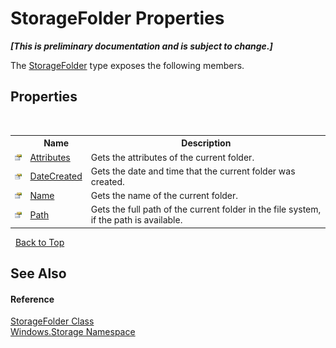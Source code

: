 # StorageFolder Properties
 _**\[This is preliminary documentation and is subject to change.\]**_

The <a href="T_Windows_Storage_StorageFolder">StorageFolder</a> type exposes the following members.


## Properties
&nbsp;<table><tr><th></th><th>Name</th><th>Description</th></tr><tr><td>![Public property](media/pubproperty.gif "Public property")</td><td><a href="P_Windows_Storage_StorageFolder_Attributes">Attributes</a></td><td>
Gets the attributes of the current folder.</td></tr><tr><td>![Public property](media/pubproperty.gif "Public property")</td><td><a href="P_Windows_Storage_StorageFolder_DateCreated">DateCreated</a></td><td>
Gets the date and time that the current folder was created.</td></tr><tr><td>![Public property](media/pubproperty.gif "Public property")</td><td><a href="P_Windows_Storage_StorageFolder_Name">Name</a></td><td>
Gets the name of the current folder.</td></tr><tr><td>![Public property](media/pubproperty.gif "Public property")</td><td><a href="P_Windows_Storage_StorageFolder_Path">Path</a></td><td>
Gets the full path of the current folder in the file system, if the path is available.</td></tr></table>&nbsp;
<a href="#storagefolder-properties">Back to Top</a>

## See Also


#### Reference
<a href="T_Windows_Storage_StorageFolder">StorageFolder Class</a><br /><a href="N_Windows_Storage">Windows.Storage Namespace</a><br />